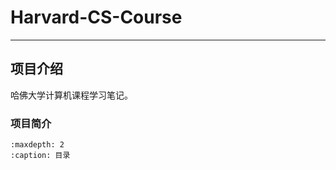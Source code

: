 # Harvard-CS-Course

---

## 项目介绍

哈佛大学计算机课程学习笔记。

### 项目简介

```{toctree}
:maxdepth: 2
:caption: 目录
```






